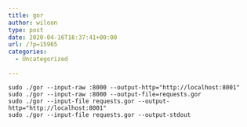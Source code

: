 ```yaml
---
title: gor
author: wiloon
type: post
date: 2020-04-16T16:37:41+00:00
url: /?p=15965
categories:
  - Uncategorized

---
```

```bashsudo ./gor --input-raw :8080 --output-stdout
sudo ./gor --input-raw :8000 --output-http="http://localhost:8001"
sudo ./gor --input-raw :8000 --output-file=requests.gor
sudo ./gor --input-file requests.gor --output-http="http://localhost:8001"
sudo ./gor --input-file requests.gor --output-stdout

```